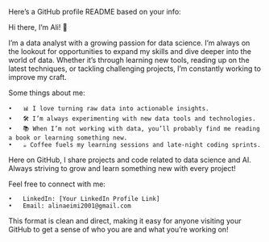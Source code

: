 Here’s a GitHub profile README based on your info:

Hi there, I’m Ali! 👋

I’m a data analyst with a growing passion for data science. I’m always on the lookout for opportunities to expand my skills and dive deeper into the world of data. Whether it’s through learning new tools, reading up on the latest techniques, or tackling challenging projects, I’m constantly working to improve my craft.

Some things about me:

	•	📊 I love turning raw data into actionable insights.
	•	🛠️ I’m always experimenting with new data tools and technologies.
	•	📚 When I’m not working with data, you’ll probably find me reading a book or learning something new.
	•	☕ Coffee fuels my learning sessions and late-night coding sprints.

Here on GitHub, I share projects and code related to data science and AI.
Always striving to grow and learn something new with every project!

Feel free to connect with me:

	•	LinkedIn: [Your LinkedIn Profile Link]
	•	Email: alinaeimi2001@gmail.com

This format is clean and direct, making it easy for anyone visiting your GitHub to get a sense of who you are and what you’re working on!
